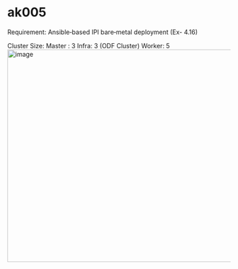 # ak005
Requirement: 
Ansible‑based IPI bare‑metal deployment (Ex- 4.16)

 Cluster Size:
  Master : 3
  Infra: 3 (ODF Cluster)
 Worker: 5
<img width="1393" height="479" alt="image" src="https://github.com/user-attachments/assets/2d746e4b-8b11-4f56-a4b5-9eb611e8b864" />
